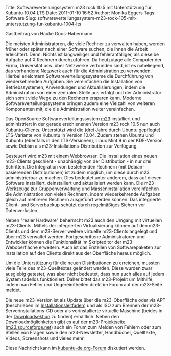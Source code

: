 Title: Softwareverteilungssystem m23 rock 10.5 mit Unterstützung für Kubuntu 10.04 LTS
Date: 2011-01-10 16:52
Author: Monika Eggers
Tags: Software
Slug: softwareverteilungssystem-m23-rock-105-mit-unterstutzung-fur-kubuntu-1004-lts

Gastbeitrag von Hauke Goos-Habermann.


<!-- <a class="FlattrButton" style="display:none;" rev="flattr;button:compact;" href="http://www.kubuntu-de.org/nachrichten/software/2052-softwareverteilungssystem-m23-rock-10-5-mit-unterstuetzung-fuer-kubuntu-10"></a> --><!-- <a class="FlattrButton" style="display:none;" rev="flattr;button:compact;" href="http://www.kubuntu-de.org/nachrichten/software/2052-softwareverteilungssystem-m23-rock-10-5-mit-unterstuetzung-fuer-kubuntu-10"></a> -->

Die meisten Administratoren, die viele Rechner zu verwalten haben,
werden früher oder später nach einer Software suchen, die ihnen die
Arbeit erleichtert. Denn: Nichts ist langweiliger und fehleranfälliger,
als dieselbe Aufgabe auf X Rechnern durchzuführen. Da heutzutage alle
Computer der Firma, Universität usw. über Netzwerke verbunden sind, ist
es naheliegend, das vorhandene Netzwerk auch für die Administration zu
verwenden. Hierbei erleichtern Softwareverteilungssysteme die
Durchführung von wiederkehrenden Aufgaben. Sie vereinfachen die
Installation von Betriebssystemen, Anwendungen und Aktualisierungen,
indem die Administration von einer zentralen Stelle aus erfolgt und der
Administrator sich somit viele Wege zu den Rechnern ersparen kann.
Moderne Softwareverteilungssysteme bringen zudem eine Vielzahl von
weiteren Komponenten mit, die die Administration weiter vereinfachen.


Das OpenSource Softwareverteilungssystem
[m23](http://m23.sourceforge.net) installiert und administriert in der
gerade erschienenen Version m23 rock 10.5 nun auch Kubuntu-Clients.
Unterstützt wird die (drei Jahre durch Ubuntu gepflegte) LTS-Variante
von Kubuntu in Version 10.04. Zudem stehen Ubuntu und Xubuntu (ebenfalls
in den LTS-Versionen), Linux Mint 9 in der KDE-Version sowie Debian als
m23-Installations-Distribution zur Verfügung.


<!--break--><!--break-->

Gesteuert wird m23 mit einem Webbrowser. Die Installation eines neuen
m23-Clients geschieht - unabhängig von der Distribution - in nur drei
Schritten. Die Integration von bestehenden Rechnern (mit
Debian-basierenden Distributionen) ist zudem möglich, um diese durch m23
administrierbar zu machen. Dies bedeutet unter anderem, dass auf diesen
Software installiert, deinstalliert und aktualisiert werden kann. Die
m23-Werkzeuge zur Gruppenverwaltung und Masseninstallation vereinfachen
die Administration von vielen Rechnern, indem wiederkehrende Aufgaben
gleich auf mehreren Rechnern ausgeführt werden können. Das integrierte
Client- und Serverbackup schützt durch regelmäßiges Sichern vor
Datenverlusten.


Neben "realer Hardware" beherrscht m23 auch den Umgang mit virtuellen
m23-Clients. Mittels der integrierten Virtualisierung können auf den
m23-Clients und dem m23-Server weitere virtuelle m23-Clients angelegt
und über m23 verwaltet werden. Fortgeschrittene Administratoren und
Entwickler können die Funktionalität im Skripteditor der
m23-Weboberfläche erweitern. Auch ist das Erstellen von Softwarepaketen
zur Installation auf den Clients direkt aus der Oberfläche heraus
möglich.


Um die Unterstützung für die neuen Distributionen zu erreichen, mussten
viele Teile des m23-Quelltextes geändert werden. Diese wurden zwar
ausgiebig getestet, was aber nicht bedeutet, dass nun auch alles auf
jedem System tadellos funktioniert. Daher bittet das m23-Projekt um
Mithilfe, indem man Fehler und Ungereimtheiten direkt im Forum auf der
m23-Seite meldet.


Die neue m23-Version ist als Update über die m23-Oberfläche oder via APT
(beschrieben im
[Installationsleitfaden](http://m23.sourceforge.net/PostNuke-0.750/html/index.php?id=1000000175&currentpath=home))
und als ISO zum Brennen der m23-Serverinstallations-CD oder als
vorinstallierte virtuelle Maschine (beides in der
[Downloadsektion](http://m23.sourceforge.net/PostNuke-0.750/html/index.php?currentpath=home/Downloads)
zu finden) erhältlich. Neben den Downloadmöglichkeiten gibt es auf der
m23-Projektseite ([m23.sourceforge.net](http://m23.sourceforge.net))
auch ein Forum zum Melden von Fehlern oder zum Stellen von Fragen sowie
den m23-Newsletter, Handbücher, Quelltexte, Videos, Screenshots und
vieles mehr.


Diese Nachricht kann im
[kubuntu-de.org-Forum](http://forum.kubuntu-de.org/index.php?board=1.0)
diskutiert werden.



